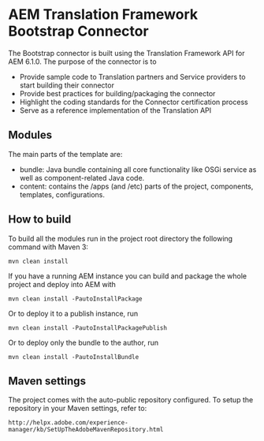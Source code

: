 # AEM Translation Framework Bootstrap Connector

The Bootstrap connector is built using the Translation Framework API for AEM 6.1.0. The purpose of the connector is to

* Provide sample code to Translation partners and Service providers to start building their connector
* Provide best practices for building/packaging the connector
* Highlight the coding standards for the Connector certification process
* Serve as a reference implementation of the Translation API

## Modules

The main parts of the template are:

* bundle: Java bundle containing all core functionality like OSGi service as well as component-related Java code.
* content: contains the /apps (and /etc) parts of the project, components, templates, configurations.

## How to build

To build all the modules run in the project root directory the following command with Maven 3:

    mvn clean install

If you have a running AEM instance you can build and package the whole project and deploy into AEM with  

    mvn clean install -PautoInstallPackage
    
Or to deploy it to a publish instance, run

    mvn clean install -PautoInstallPackagePublish
    
Or to deploy only the bundle to the author, run

    mvn clean install -PautoInstallBundle

## Maven settings

The project comes with the auto-public repository configured. To setup the repository in your Maven settings, refer to:

    http://helpx.adobe.com/experience-manager/kb/SetUpTheAdobeMavenRepository.html
